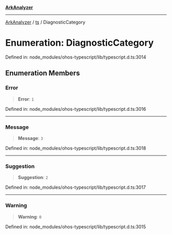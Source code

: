 [**ArkAnalyzer**](../../../../README.md)

***

[ArkAnalyzer](../../../../globals.md) / [ts](../README.md) / DiagnosticCategory

# Enumeration: DiagnosticCategory

Defined in: node\_modules/ohos-typescript/lib/typescript.d.ts:3014

## Enumeration Members

### Error

> **Error**: `1`

Defined in: node\_modules/ohos-typescript/lib/typescript.d.ts:3016

***

### Message

> **Message**: `3`

Defined in: node\_modules/ohos-typescript/lib/typescript.d.ts:3018

***

### Suggestion

> **Suggestion**: `2`

Defined in: node\_modules/ohos-typescript/lib/typescript.d.ts:3017

***

### Warning

> **Warning**: `0`

Defined in: node\_modules/ohos-typescript/lib/typescript.d.ts:3015
